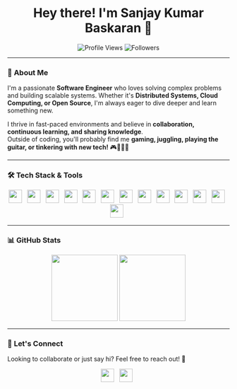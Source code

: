 <h1 align="center"> Hey there! I'm Sanjay Kumar Baskaran 👋 </h1>

<p align="center">
  <img src="https://komarev.com/ghpvc/?username=sanjaybaskaran01&label=Profile%20views&color=009127" alt="Profile Views" />
  <img src="https://img.shields.io/github/followers/sanjaybaskaran01?color=009127&label=Followers" alt="Followers" />
</p>

---

### 🚀 **About Me**
I'm a passionate **Software Engineer** who loves solving complex problems and building scalable systems. Whether it's **Distributed Systems, Cloud Computing, or Open Source**, I'm always eager to dive deeper and learn something new.  

I thrive in fast-paced environments and believe in **collaboration, continuous learning, and sharing knowledge**.  
Outside of coding, you'll probably find me **gaming, juggling, playing the guitar, or tinkering with new tech!** 🎮🎸🤹‍♂️

---

### 🛠️ **Tech Stack & Tools**
<p align="center">
  <img src="./assets/html.svg" height="30"/> &nbsp;
  <img src="./assets/css.svg" height="30"/> &nbsp;
  <img src="./assets/javascript.svg" height="30"/> &nbsp;
  <img src="./assets/typescript.svg" height="30"/> &nbsp;
  <img src="./assets/reactjs.svg" height="30"/> &nbsp;
  <img src="./assets/nodejs.svg" height="30"/> &nbsp;
  <img src="./assets/python.svg" height="30"/> &nbsp;
  <img src="./assets/rust.svg" height="30"/> &nbsp;
  <img src="./assets/c.svg" height="30"/> &nbsp;
  <img src="./assets/cpp.svg" height="30"/> &nbsp;
  <img src="./assets/docker.svg" height="30"/> &nbsp;
  <img src="./assets/git.svg" height="30"/> &nbsp;
  <img src="./assets/linux.png" height="30"/> &nbsp;
</p>

---

### 📊 **GitHub Stats**
<p align="center">
  <img src="https://github-readme-stats.vercel.app/api?username=sanjaybaskaran01&show_icons=true&title_color=00FFA5&bg_color=0D1117&icon_color=00FFA5&text_color=F8F7F9&hide_border=1" height=150/>
  <img src="https://github-readme-streak-stats.herokuapp.com/?user=sanjaybaskaran01&theme=radical&hide_border=true" height=150/>
</p>

---

### 🤝 **Let's Connect**
Looking to collaborate or just say hi? Feel free to reach out! 🚀  
<p align="center">
  <a href="https://www.linkedin.com/in/sanjaybaskaran/"><img src="./assets/linkedin.svg" height="30"/></a>&nbsp;&nbsp;
  <a href="mailto:sanjaybaskaran01@gmail.com"><img src="./assets/gmail.svg" height="30"/></a>&nbsp;&nbsp;
</p>
